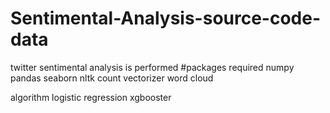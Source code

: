 # Sentimental-Analysis-source-code-data

twitter sentimental analysis is performed 
#packages required
numpy
pandas
seaborn
nltk
count vectorizer
word cloud

algorithm
logistic regression
xgbooster
